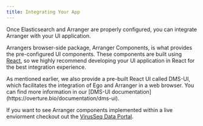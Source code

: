 ```yaml
---
title: Integrating Your App
---
```


Once Elasticsearch and Arranger are properly configured, you can integrate Arranger with your UI application.

Arrangers browser-side package, Arranger Components, is what provides the pre-configured UI components. These components are built using <a href="https://reactjs.org/" target="_blank" rel="noopener noreferrer">React</a>, so we highly recommend developing your UI application in React for the best integration experience.

<Note title="The DMS-UI">
As mentioned earlier, we also provide a pre-built React UI called DMS-UI, which facilitates the integration of Ego and Arranger in a web browser. You can find more information in our [DMS-UI documentation](https://overture.bio/documentation/dms-ui).
</Note>

If you want to see Arranger components implemented within a live enviorment checkout out the <a href="https://virusseq-dataportal.ca/explorer" target="_blank" rel="noopener noreferrer">VirusSeq Data Portal</a>. 